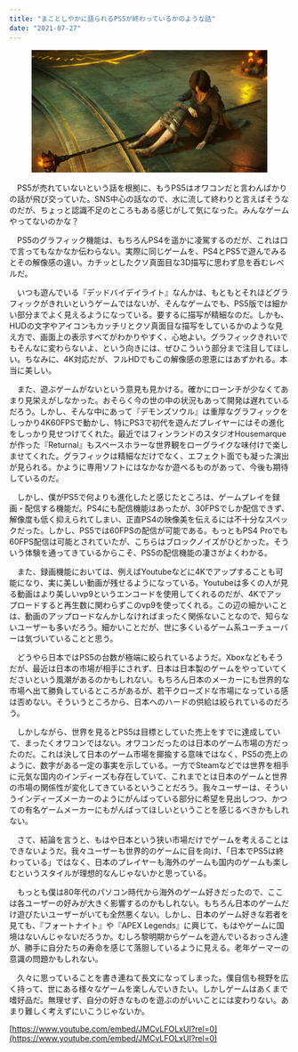 ```yaml
---
title: "まことしやかに語られるPS5が終わっているかのような話"
date: "2021-07-27"
---
```


<figure>

![](assets/n72bfaccc20ca_2658a1d83cfd06c8960ae1634deabc8b.png)

</figure>

　PS5が売れていないという話を根拠に、もうPS5はオワコンだと言わんばかりの話が飛び交っていた。SNS中心の話なので、水に流して終わりと言えばそうなのだが、ちょっと認識不足のところもある感じがして気になった。みんなゲームやってないのかな？

　PS5のグラフィック機能は、もちろんPS4を遥かに凌駕するのだが、これは口で言ってもなかなか伝わらない。実際に同じゲームを、PS4とPS5で遊んでみるとその解像感の違い。カチッとしたクソ真面目な3D描写に思わず息を呑むレベルだ。

　いつも遊んでいる『デッドバイデイライト』なんかは、もともとそれほどグラフィックがきれいというゲームではないが、そんなゲームでも、PS5版では細かい部分までよく見えるようになっている。要するに描写が精細なのだ。しかも、HUDの文字やアイコンもカッチリとクソ真面目な描写をしているかのような見え方で、画面上の表示すべてがわかりやすく、心地よい。グラフィックきれいでもそんなに変わらないよ、という向きには、ぜひこういう部分まで注目してほしい。ちなみに、4K対応だが、フルHDでもこの解像感の恩恵にはあずかれる。本当に美しい。

　また、遊ぶゲームがないという意見も見かける。確かにローンチが少なくてあまり見栄えがしなかった。おそらく今の世の中の状況もあって開発は遅れているだろう。しかし、そんな中にあって『デモンズソウル』は重厚なグラフィックをしっかり4K60FPSで動かし、特にPS3で初代を遊んだプレイヤーにはその進化をしっかり見せつけてくれた。最近ではフィンランドのスタジオHousemarqueが作った『Returnal』もスペースホラーな世界観をローグライクな味付けで楽しませてくれた。グラフィックは精細なだけでなく、エフェクト面でも凝った演出が見られる。かように専用ソフトにはなかなか遊べるものがあって、今後も期待しているのだ。

　しかし、僕がPS5で何よりも進化したと感じたところは、ゲームプレイを録画・配信する機能だ。PS4にも配信機能はあったが、30FPSでしか配信できず、解像度も低く抑えられてしまい、正直PS4の映像美を伝えるには不十分なスペックだった。しかし、PS5では60FPSの配信が可能である。もっともPS4 Proでも60FPS配信は可能とされていたが、こちらはブロックノイズがひどかった。そういう体験を通ってきているからこそ、PS5の配信機能の凄さがよくわかる。

　また、録画機能においては、例えばYoutubeなどに4Kでアップすることも可能になり、実に美しい動画が残せるようになっている。Youtubeは多くの人が見る動画はより美しいvp9というエンコードを使用してくれるのだが、4Kでアップロードすると再生数に関わらずこのvp9を使ってくれる。この辺の細かいことは、動画のアップロードなんかしなければまったく関係ないことなので、知らないユーザーも多いだろう。細かいことだが、世に多くいるゲーム系ユーチューバーは気づいていることと思う。

　どうやら日本ではPS5の台数が極端に絞られているようだ。Xboxなどもそうだが、最近は日本の市場が相手にされず、日本は日本製のゲームをやっていてくださいという風潮があるのかもしれない。もちろん日本のメーカーにも世界的な市場へ出て勝負しているところがあるが、若干クローズドな市場になっている感は否めない。そういうところから、日本へのハードの供給は絞られているのだろう。

　しかしながら、世界を見るとPS5は目標としていた売上をすでに達成していて、まったくオワコンではない。オワコンだったのは日本のゲーム市場の方だったのだ。これは決して日本のゲーム市場を揶揄する意味ではなく、PS5の売上のように、数字がある一定の事実を示している。一方でSteamなどでは世界を相手に元気な国内のインディーズも存在していて、これまでとは日本のゲームと世界の市場の関係性が変化してきているということだろう。我々ユーザーは、そういうインディーズメーカーのようにがんばっている部分に希望を見出しつつ、かつての有名ゲームメーカーにもがんばってほしいということを感じるべきかもしれない。

　さて、結論を言うと、もはや日本という狭い市場だけでゲームを考えることはできないようだ。我々ユーザーも世界的のゲームに目を向け、「日本でPS5は終わっている」ではなく、日本のプレイヤーも海外のゲームも国内のゲームも楽しむというスタイルが理想的なんじゃないかと思っている。

　もっとも僕は80年代のパソコン時代から海外のゲーム好きだったので、ここは各ユーザーの好みが大きく影響するのかもしれない。もちろん日本のゲームだけ遊びたいユーザーがいても全然悪くない。しかし、日本のゲーム好きな若者を見ても、『フォートナイト』や『APEX Legends』に興じて、もはやゲームに国境はないんじゃないだろうか。むしろ黎明期からゲームを遊んでいるおっさん達が、勝手に自分たちの寿命を感じて落胆しているように見える。老年ゲーマーの意識の問題かもしれない。

　久々に思っていることを書き連ねて長文になってしまった。僕自信も視野を広く持って、世にある様々なゲームを楽しんでいきたい。しかしゲームはあくまで嗜好品だ。無理せず、自分の好きなものを遊ぶのがいいことには変わりない。あまり難しく考えずにいこうじゃないか。

[https://www.youtube.com/embed/JMCvLFOLxUI?rel=0](https://www.youtube.com/embed/JMCvLFOLxUI?rel=0)
